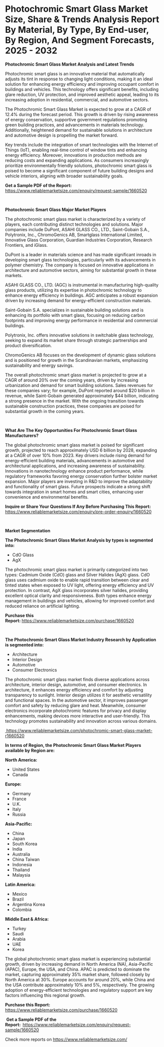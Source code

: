 <p><h1>Photochromic Smart Glass Market Size, Share & Trends Analysis Report By Material, By Type, By End-user, By Region, And Segment Forecasts, 2025 - 2032</h1></p><p><strong>Photochromic Smart Glass Market Analysis and Latest Trends</strong></p>
<p><p>Photochromic smart glass is an innovative material that automatically adjusts its tint in response to changing light conditions, making it an ideal solution for enhancing energy efficiency and improving occupant comfort in buildings and vehicles. This technology offers significant benefits, including glare reduction, UV protection, and improved aesthetic appeal, leading to its increasing adoption in residential, commercial, and automotive sectors.</p><p>The Photochromic Smart Glass Market is expected to grow at a CAGR of 12.4% during the forecast period. This growth is driven by rising awareness of energy conservation, supportive government regulations promoting green building practices, and advancements in materials technology. Additionally, heightened demand for sustainable solutions in architecture and automotive design is propelling the market forward. </p><p>Key trends include the integration of smart technologies with the Internet of Things (IoT), enabling real-time control of window tints and enhancing energy efficiency. Moreover, innovations in production methods are reducing costs and expanding applications. As consumers increasingly prioritize environmentally friendly solutions, photochromic smart glass is poised to become a significant component of future building designs and vehicle interiors, aligning with broader sustainability goals.</p></p>
<p><strong>Get a Sample PDF of the Report:&nbsp;</strong> <a href="https://www.reliablemarketsize.com/enquiry/request-sample/1660520?utm_campaign=1991&utm_medium=2&utm_source=Github&utm_content=ia&utm_term=30012025&utm_id=photochromic-smart-glass">https://www.reliablemarketsize.com/enquiry/request-sample/1660520</a></p>
<p>&nbsp;</p>
<p><strong>Photochromic Smart Glass Major Market Players</strong></p>
<p><p>The photochromic smart glass market is characterized by a variety of players, each contributing distinct technologies and solutions. Major companies include DuPont, ASAHI GLASS CO., LTD., Saint-Gobain S.A., Polytronix, Inc., ChromoGenics AB, Smartglass International Limited, Innovative Glass Corporation, Guardian Industries Corporation, Research Frontiers, and iGlass.</p><p>DuPont is a leader in materials science and has made significant inroads in developing smart glass technologies, particularly with its advancements in polymer chemistry. The company is focused on innovative applications in architecture and automotive sectors, aiming for substantial growth in these markets.</p><p>ASAHI GLASS CO., LTD. (AGC) is instrumental in manufacturing high-quality glass products, utilizing its expertise in photochromic technology to enhance energy efficiency in buildings. AGC anticipates a robust expansion driven by increasing demand for energy-efficient construction materials.</p><p>Saint-Gobain S.A. specializes in sustainable building solutions and is enhancing its portfolio with smart glass, focusing on reducing carbon footprints and improving energy performance in residential and commercial buildings.</p><p>Polytronix, Inc. offers innovative solutions in switchable glass technology, seeking to expand its market share through strategic partnerships and product diversification. </p><p>ChromoGenics AB focuses on the development of dynamic glass solutions and is positioned for growth in the Scandinavian markets, emphasizing sustainability and energy savings.</p><p>The overall photochromic smart glass market is projected to grow at a CAGR of around 20% over the coming years, driven by increasing urbanization and demand for smart building solutions. Sales revenues for these companies vary; for example, DuPont reported around $20 billion in revenue, while Saint-Gobain generated approximately $44 billion, indicating a strong presence in the market. With the ongoing transition towards sustainable construction practices, these companies are poised for substantial growth in the coming years.</p></p>
<p>&nbsp;</p>
<p><strong>What Are The Key Opportunities For Photochromic Smart Glass Manufacturers?</strong></p>
<p><p>The global photochromic smart glass market is poised for significant growth, projected to reach approximately USD 6 billion by 2028, expanding at a CAGR of over 10% from 2023. Key drivers include rising demand for energy-efficient building materials, advancements in automotive and architectural applications, and increasing awareness of sustainability. Innovations in nanotechnology enhance product performance, while regulatory frameworks favoring energy conservation further bolster market expansion. Major players are investing in R&D to improve the adaptability and functionality of smart glass. Future prospects indicate a strong shift towards integration in smart homes and smart cities, enhancing user convenience and environmental benefits.</p></p>
<p><strong>Inquire or Share Your Questions If Any Before Purchasing This Report:</strong> <a href="https://www.reliablemarketsize.com/enquiry/pre-order-enquiry/1660520?utm_campaign=1991&utm_medium=2&utm_source=Github&utm_content=ia&utm_term=30012025&utm_id=photochromic-smart-glass">https://www.reliablemarketsize.com/enquiry/pre-order-enquiry/1660520</a></p>
<p>&nbsp;</p>
<p><strong>Market Segmentation</strong></p>
<p><strong>The Photochromic Smart Glass Market Analysis by types is segmented into:</strong></p>
<p><ul><li>CdO Glass</li><li>AgX</li></ul></p>
<p><p>The photochromic smart glass market is primarily categorized into two types: Cadmium Oxide (CdO) glass and Silver Halides (AgX) glass. CdO glass uses cadmium oxide to enable rapid transition between clear and tinted states when exposed to UV light, offering energy efficiency and UV protection. In contrast, AgX glass incorporates silver halides, providing excellent optical clarity and responsiveness. Both types enhance energy management in buildings and vehicles, allowing for improved comfort and reduced reliance on artificial lighting.</p></p>
<p><strong>Purchase this Report:&nbsp;</strong><a href="https://www.reliablemarketsize.com/purchase/1660520?utm_campaign=1991&utm_medium=2&utm_source=Github&utm_content=ia&utm_term=30012025&utm_id=photochromic-smart-glass">https://www.reliablemarketsize.com/purchase/1660520</a></p>
<p>&nbsp;</p>
<p><strong>The Photochromic Smart Glass Market Industry Research by Application is segmented into:</strong></p>
<p><ul><li>Architecture</li><li>Interior Design</li><li>Automotive</li><li>Consumer Electronics</li></ul></p>
<p><p>The photochromic smart glass market finds diverse applications across architecture, interior design, automotive, and consumer electronics. In architecture, it enhances energy efficiency and comfort by adjusting transparency to sunlight. Interior design utilizes it for aesthetic versatility and functional spaces. In the automotive sector, it improves passenger comfort and safety by reducing glare and heat. Meanwhile, consumer electronics incorporate photochromic features for privacy and display enhancements, making devices more interactive and user-friendly. This technology promotes sustainability and innovation across various domains.</p></p>
<p><a href="https://www.reliablemarketsize.com/photochromic-smart-glass-market-r1660520?utm_campaign=1991&utm_medium=2&utm_source=Github&utm_content=ia&utm_term=30012025&utm_id=photochromic-smart-glass">&nbsp;https://www.reliablemarketsize.com/photochromic-smart-glass-market-r1660520</a></p>
<p><strong>In terms of Region, the Photochromic Smart Glass Market Players available by Region are:</strong></p>
<p>
    <p> <strong> North America: </strong>
        <ul>
            <li>United States</li>
            <li>Canada</li>
        </ul>
        </p> 
    <p> <strong> Europe: </strong>
        <ul>
            <li>Germany</li>
            <li>France</li>
            <li>U.K.</li>
            <li>Italy</li>
            <li>Russia</li>
        </ul>
        </p> 
    <p> <strong> Asia-Pacific: </strong>
        <ul>
            <li>China</li>
            <li>Japan</li>
            <li>South Korea</li>
            <li>India</li>
            <li>Australia</li>
            <li>China Taiwan</li>
            <li>Indonesia</li>
            <li>Thailand</li>
            <li>Malaysia</li>
        </ul>
        </p> 
    <p> <strong> Latin America: </strong>
        <ul>
            <li>Mexico</li>
            <li>Brazil</li>
            <li>Argentina Korea</li>
            <li>Colombia</li>
        </ul>
        </p> 
    <p> <strong> Middle East & Africa: </strong>
        <ul>
            <li>Turkey</li>
            <li>Saudi</li>
            <li>Arabia</li>
            <li>UAE</li>
            <li>Korea</li>
        </ul>
    </p>
    </p>
<p><p>The global photochromic smart glass market is experiencing substantial growth, driven by increasing demand in North America (NA), Asia-Pacific (APAC), Europe, the USA, and China. APAC is predicted to dominate the market, capturing approximately 35% market share, followed closely by North America at 30%. Europe accounts for around 20%, while China and the USA contribute approximately 10% and 5%, respectively. The growing adoption of energy-efficient technologies and regulatory support are key factors influencing this regional growth.</p></p>
<p><strong>Purchase this Report: </strong><a href="https://www.reliablemarketsize.com/purchase/1660520?utm_campaign=1991&utm_medium=2&utm_source=Github&utm_content=ia&utm_term=30012025&utm_id=photochromic-smart-glass">https://www.reliablemarketsize.com/purchase/1660520</a></p>
<p>&nbsp;<strong>Get a Sample PDF of the Report:&nbsp;&nbsp;</strong><a href="https://www.reliablemarketsize.com/enquiry/request-sample/1660520?utm_campaign=1991&utm_medium=2&utm_source=Github&utm_content=ia&utm_term=30012025&utm_id=photochromic-smart-glass">https://www.reliablemarketsize.com/enquiry/request-sample/1660520</a></p>
<p><strong></strong></p>
<p>Check more reports on <a href="https://www.reliablemarketsize.com/?utm_campaign=1991&utm_medium=2&utm_source=Github&utm_content=ia&utm_term=30012025&utm_id=photochromic-smart-glass">https://www.reliablemarketsize.com/</a></p>
